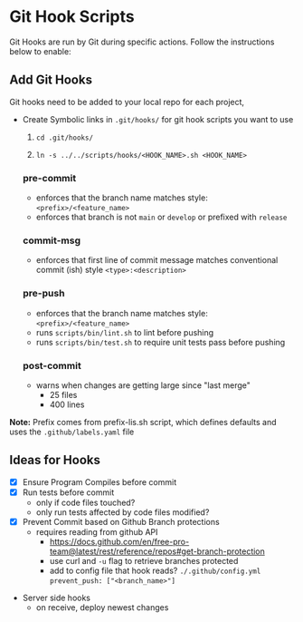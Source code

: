# Git Hook Scripts

Git Hooks are run by Git during specific actions. Follow the instructions below to enable:

## Add Git Hooks

Git hooks need to be added to your local repo for each project,
- Create Symbolic links in `.git/hooks/` for git hook scripts you want to use

  1. `cd .git/hooks/`

  2. `ln -s ../../scripts/hooks/<HOOK_NAME>.sh <HOOK_NAME>`


   ### pre-commit
   - enforces that the branch name matches style: `<prefix>/<feature_name>`
   - enforces that branch is not `main` or `develop` or prefixed with `release`

   ### commit-msg
   - enforces that first line of commit message matches conventional commit (ish) style `<type>:<description>`

   ### pre-push
   - enforces that the branch name matches style: `<prefix>/<feature_name>`
   - runs `scripts/bin/lint.sh` to lint before pushing
   - runs `scripts/bin/test.sh` to require unit tests pass before pushing

   ### post-commit
   - warns when changes are getting large since "last merge"
      - 25 files
      - 400 lines


**Note:** Prefix comes from prefix-lis.sh script, which defines defaults and uses the `.github/labels.yaml` file

## Ideas for Hooks

 - [x] Ensure Program Compiles before commit
 - [x] Run tests before commit
   - only if code files touched?
   - only run tests affected by code files modified?
 - [x] Prevent Commit based on Github Branch protections
   - requires reading from github API
     - https://docs.github.com/en/free-pro-team@latest/rest/reference/repos#get-branch-protection
     - use curl and `-u` flag to retrieve branches protected
     - add to config file that hook reads? `./.github/config.yml` `prevent_push: ["<branch_name>"]`
 - Server side hooks
   - on receive, deploy newest changes
